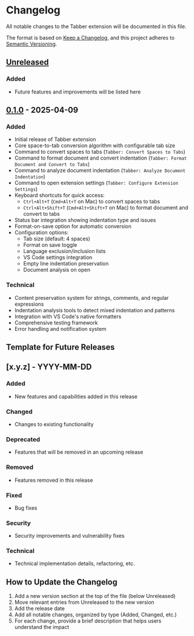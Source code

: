# Changelog

All notable changes to the Tabber extension will be documented in this file.

The format is based on [Keep a Changelog](https://keepachangelog.com/en/1.0.0/),
and this project adheres to [Semantic Versioning](https://semver.org/spec/v2.0.0.html).

## [Unreleased]

### Added
- Future features and improvements will be listed here

## [0.1.0] - 2025-04-09

### Added
- Initial release of Tabber extension
- Core space-to-tab conversion algorithm with configurable tab size
- Command to convert spaces to tabs (`Tabber: Convert Spaces to Tabs`)
- Command to format document and convert indentation (`Tabber: Format Document and Convert to Tabs`)
- Command to analyze document indentation (`Tabber: Analyze Document Indentation`)
- Command to open extension settings (`Tabber: Configure Extension Settings`)
- Keyboard shortcuts for quick access:
  - `Ctrl+Alt+T` (`Cmd+Alt+T` on Mac) to convert spaces to tabs
  - `Ctrl+Alt+Shift+T` (`Cmd+Alt+Shift+T` on Mac) to format document and convert to tabs
- Status bar integration showing indentation type and issues
- Format-on-save option for automatic conversion
- Configuration options:
  - Tab size (default: 4 spaces)
  - Format on save toggle
  - Language exclusion/inclusion lists
  - VS Code settings integration
  - Empty line indentation preservation
  - Document analysis on open

### Technical
- Content preservation system for strings, comments, and regular expressions
- Indentation analysis tools to detect mixed indentation and patterns
- Integration with VS Code's native formatters
- Comprehensive testing framework
- Error handling and notification system

## Template for Future Releases

## [x.y.z] - YYYY-MM-DD

### Added
- New features and capabilities added in this release

### Changed
- Changes to existing functionality

### Deprecated
- Features that will be removed in an upcoming release

### Removed
- Features removed in this release

### Fixed
- Bug fixes

### Security
- Security improvements and vulnerability fixes

### Technical
- Technical implementation details, refactoring, etc.

## How to Update the Changelog

1. Add a new version section at the top of the file (below Unreleased)
2. Move relevant entries from Unreleased to the new version
3. Add the release date
4. Add all notable changes, organized by type (Added, Changed, etc.)
5. For each change, provide a brief description that helps users understand the impact

[Unreleased]: https://github.com/yourusername/tabber/compare/v0.1.0...HEAD
[0.1.0]: https://github.com/yourusername/tabber/releases/tag/v0.1.0